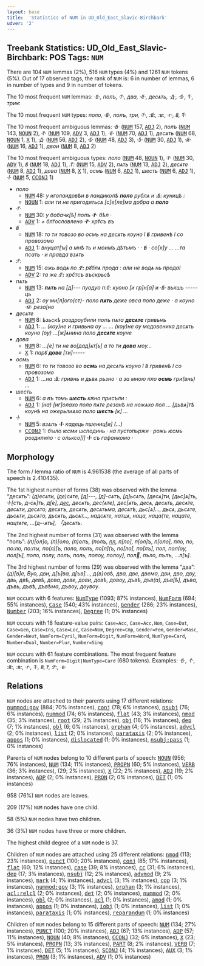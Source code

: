 ```yaml
---
layout: base
title:  'Statistics of NUM in UD_Old_East_Slavic-Birchbark'
udver: '2'
---
```


## Treebank Statistics: UD_Old_East_Slavic-Birchbark: POS Tags: `NUM`

There are 104 `NUM` lemmas (2%), 516 `NUM` types (4%) and 1261 `NUM` tokens (5%).
Out of 17 observed tags, the rank of `NUM` is: 6 in number of lemmas, 6 in number of types and 9 in number of tokens.

The 10 most frequent `NUM` lemmas: <em>·в҃·, полъ, ·г҃·, два, ·е҃·, десѧть, ·д҃·, ·ѕ҃·, ·ӏ҃·, триѥ</em>

The 10 most frequent `NUM` types:  <em>поло, ·в҃·, полъ, три, ·г҃·, :в҃:, :в:, ·г·, в҃, ·ӏ҃·</em>

The 10 most frequent ambiguous lemmas: <em>·в҃·</em> (<tt><a href="orv_birchbark-pos-NUM.html">NUM</a></tt> 157, <tt><a href="orv_birchbark-pos-ADJ.html">ADJ</a></tt> 2), <em>полъ</em> (<tt><a href="orv_birchbark-pos-NUM.html">NUM</a></tt> 143, <tt><a href="orv_birchbark-pos-NOUN.html">NOUN</a></tt> 2), <em>·г҃·</em> (<tt><a href="orv_birchbark-pos-NUM.html">NUM</a></tt> 109, <tt><a href="orv_birchbark-pos-ADV.html">ADV</a></tt> 3, <tt><a href="orv_birchbark-pos-ADJ.html">ADJ</a></tt> 1), <em>·е҃·</em> (<tt><a href="orv_birchbark-pos-NUM.html">NUM</a></tt> 70, <tt><a href="orv_birchbark-pos-ADJ.html">ADJ</a></tt> 1), <em>десѧть</em> (<tt><a href="orv_birchbark-pos-NUM.html">NUM</a></tt> 68, <tt><a href="orv_birchbark-pos-NOUN.html">NOUN</a></tt> 1, <tt><a href="orv_birchbark-pos-X.html">X</a></tt> 1), <em>·д҃·</em> (<tt><a href="orv_birchbark-pos-NUM.html">NUM</a></tt> 56, <tt><a href="orv_birchbark-pos-ADJ.html">ADJ</a></tt> 2), <em>·ѕ҃·</em> (<tt><a href="orv_birchbark-pos-NUM.html">NUM</a></tt> 48, <tt><a href="orv_birchbark-pos-ADJ.html">ADJ</a></tt> 3), <em>·з҃·</em> (<tt><a href="orv_birchbark-pos-NUM.html">NUM</a></tt> 30, <tt><a href="orv_birchbark-pos-ADJ.html">ADJ</a></tt> 1), <em>·и҃·</em> (<tt><a href="orv_birchbark-pos-NUM.html">NUM</a></tt> 16, <tt><a href="orv_birchbark-pos-ADJ.html">ADJ</a></tt> 1), <em>двои</em> (<tt><a href="orv_birchbark-pos-NUM.html">NUM</a></tt> 8, <tt><a href="orv_birchbark-pos-ADJ.html">ADJ</a></tt> 2)

The 10 most frequent ambiguous types:  <em>поло</em> (<tt><a href="orv_birchbark-pos-NUM.html">NUM</a></tt> 48, <tt><a href="orv_birchbark-pos-NOUN.html">NOUN</a></tt> 1), <em>·г҃·</em> (<tt><a href="orv_birchbark-pos-NUM.html">NUM</a></tt> 30, <tt><a href="orv_birchbark-pos-ADV.html">ADV</a></tt> 1), <em>в҃</em> (<tt><a href="orv_birchbark-pos-NUM.html">NUM</a></tt> 18, <tt><a href="orv_birchbark-pos-ADJ.html">ADJ</a></tt> 1), <em>:г҃:</em> (<tt><a href="orv_birchbark-pos-NUM.html">NUM</a></tt> 15, <tt><a href="orv_birchbark-pos-ADV.html">ADV</a></tt> 2), <em>пѧть</em> (<tt><a href="orv_birchbark-pos-NUM.html">NUM</a></tt> 13, <tt><a href="orv_birchbark-pos-ADJ.html">ADJ</a></tt> 2), <em>десѧте</em> (<tt><a href="orv_birchbark-pos-NUM.html">NUM</a></tt> 8, <tt><a href="orv_birchbark-pos-ADJ.html">ADJ</a></tt> 1), <em>дова</em> (<tt><a href="orv_birchbark-pos-NUM.html">NUM</a></tt> 8, <tt><a href="orv_birchbark-pos-X.html">X</a></tt> 1), <em>осмь</em> (<tt><a href="orv_birchbark-pos-NUM.html">NUM</a></tt> 6, <tt><a href="orv_birchbark-pos-ADJ.html">ADJ</a></tt> 1), <em>шесть</em> (<tt><a href="orv_birchbark-pos-NUM.html">NUM</a></tt> 6, <tt><a href="orv_birchbark-pos-ADJ.html">ADJ</a></tt> 1), <em>·ӏ·</em> (<tt><a href="orv_birchbark-pos-NUM.html">NUM</a></tt> 5, <tt><a href="orv_birchbark-pos-CCONJ.html">CCONJ</a></tt> 1)


* <em>поло</em>
  * <tt><a href="orv_birchbark-pos-NUM.html">NUM</a></tt> 48: <em>у иголаидовѣи в лаидиколѣ <b>поло</b> рублѧ и :в҃: куницѣ :</em>
  * <tt><a href="orv_birchbark-pos-NOUN.html">NOUN</a></tt> 1: <em>али ти не пригодитьсѧ [с]е[ле]ма добра а <b>поло</b></em>
* <em>·г҃·</em>
  * <tt><a href="orv_birchbark-pos-NUM.html">NUM</a></tt> 30: <em>у бобачк[ѣ] полъ <b>·г҃·</b> бѣл ·</em>
  * <tt><a href="orv_birchbark-pos-ADV.html">ADV</a></tt> 1: <em>+ блг҃ословлено <b>·г҃·</b> хрт҃съ въ</em>
* <em>в҃</em>
  * <tt><a href="orv_birchbark-pos-NUM.html">NUM</a></tt> 18: <em>то ти товозо во осмь на десѧть кѹно ӏ <b>в҃</b> гриве<lbr/>нѣ ӏ со провозомо</em>
  * <tt><a href="orv_birchbark-pos-ADJ.html">ADJ</a></tt> 1: <em>внуцат[ꙑ] а мнѣ ть и моимъ дѣтьмъ · · <b>в҃</b> · со[х]у … …<lbr/>та псать · и правда взѧть</em>
* <em>:г҃:</em>
  * <tt><a href="orv_birchbark-pos-NUM.html">NUM</a></tt> 15: <em>ажь водѧ по <b>:г҃:</b> рꙋблѧ про<lbr/>да : али не водѧ нь продаӏ</em>
  * <tt><a href="orv_birchbark-pos-ADV.html">ADV</a></tt> 2: <em>та же <b>:г҃:</b> хрс҃тсъ въскрьсѣ</em>
* <em>пѧть</em>
  * <tt><a href="orv_birchbark-pos-NUM.html">NUM</a></tt> 13: <em><b>пѧть</b> на [д]--- пуодуо п:е҃: куоно [и гр]н[а] и ·в҃· вькшь -----ць</em>
  * <tt><a href="orv_birchbark-pos-ADJ.html">ADJ</a></tt> 2: <em>ѹ ми[л]ого(ст)- поло <b>пѧть</b> деже овса поло деже · а кѹно ·м҃· реза[но</em>
* <em>десѧте</em>
  * <tt><a href="orv_birchbark-pos-NUM.html">NUM</a></tt> 8: <em>ѣзьскѣ роздрѹбили полъ пѧта <b>десѧте</b> гривьнъ</em>
  * <tt><a href="orv_birchbark-pos-ADJ.html">ADJ</a></tt> 1: <em>… (кѹ)не и гривьна ѹ … … (кѹ)не ѹ медовеника десѧть кѹно (ѹ) …[ж]ѧнина поло <b>десѧте</b> кѹне</em>
* <em>дова</em>
  * <tt><a href="orv_birchbark-pos-NUM.html">NUM</a></tt> 8: <em>…[е] ти не во[дад]ѧт[ь] а то ти <b>дова</b> мѹ<lbr/>…</em>
  * <tt><a href="orv_birchbark-pos-X.html">X</a></tt> 1: <em>парꙋ <b>дова</b> [ти]-----</em>
* <em>осмь</em>
  * <tt><a href="orv_birchbark-pos-NUM.html">NUM</a></tt> 6: <em>то ти товозо во <b>осмь</b> на десѧть кѹно ӏ в҃ гриве<lbr/>нѣ ӏ со провозомо</em>
  * <tt><a href="orv_birchbark-pos-ADJ.html">ADJ</a></tt> 1: <em>…<lbr/>на :в҃: гривнь и дьвѧ рьзно · а за мною пло <b>осмь</b> гри<lbr/>(внь) …</em>
* <em>шесть</em>
  * <tt><a href="orv_birchbark-pos-NUM.html">NUM</a></tt> 6: <em>а въ томь <b>шесть</b> кѫно присъли :</em>
  * <tt><a href="orv_birchbark-pos-ADJ.html">ADJ</a></tt> 1: <em>(на) [иг]олахо поло пѧте резанѣ на ножѧхо пол … [дьвѧ]тѣ кѹнѣ на ожерьлиѧхо поло <b>шесть</b> [к] …</em>
* <em>·ӏ·</em>
  * <tt><a href="orv_birchbark-pos-NUM.html">NUM</a></tt> 5: <em>взѧлъ <b>·ӏ·</b> кадець пшениц[и] (…)</em>
  * <tt><a href="orv_birchbark-pos-CCONJ.html">CCONJ</a></tt> 1: <em>бꙑло ѥсми ѡспо<lbr/>динь · на пустопьржи · рожь ѥсмь роздилило · с ольксо[ӏ] <b>·ӏ·</b> съ гафанко<lbr/>мо ·</em>

## Morphology

The form / lemma ratio of `NUM` is 4.961538 (the average of all parts of speech is 2.410435).

The 1st highest number of forms (38) was observed with the lemma “десѧть”: <em>(д)есѧти, (де)<lbr/>сѧте, [д]---, [д]-сѧтъ, [д]ьсѧть, [десѧ]ти, [дьс]ѧ[ть, ·ӏ·[сть, д-сѧ]ть, д[е], д[ес](ѧте), де<lbr/>сѧть, дес(ѧте), дес[ѧть, десѧ, десѧ<lbr/>ть, десѧте, десѧти, десѧто, десѧтъ, десѧть, десѧтьма, десѧтѣ, дьс[ѧ]…, дьсѧ, дьсѧте, дьсѧти, дьсѧто, дьсѧть, дьсѧт…, надсѧте, натцѧ, наца, наца<lbr/>(те, нацате, нацтѧте, …[д--ѧть], 「десѧть</em>.

The 2nd highest number of forms (31) was observed with the lemma “полъ”: <em>(п)[ол]о, (п)[оло, (п)олъ, (полъ, [пл](о), п[ло], п[ол]ъ, п[оло], пло, по, по:ло, по:лꙑ, по<lbr/>(л)[ъ, по<lbr/>ло, по<lbr/>лъ, по[л](ъ, по[ло], по[лъ], пол, пол(ѹ, пол[ъ], поло, полу, полъ, поль, полѹ, полѹ], пол, пъло, пълъ, …<lbr/>л[ъ]</em>.

The 3rd highest number of forms (29) was observed with the lemma “два”: <em>(д)[в]е, Вуо, д<lbr/>ви, д[ъ]ва, д[ъв]…, д{в}овѣ, два, две, двема, дви, дво, дву, двь, двѣ, девѣ, дова, дове, дови, довѣ, довѹ, дъ<lbr/>вѣ, дъв(а), дъв[ѣ], дъва, дъвь, дъвѣ, дъвѣма, дъвѹ, дѹвѹ</em>.

`NUM` occurs with 6 features: <tt><a href="orv_birchbark-feat-NumType.html">NumType</a></tt> (1093; 87% instances), <tt><a href="orv_birchbark-feat-NumForm.html">NumForm</a></tt> (694; 55% instances), <tt><a href="orv_birchbark-feat-Case.html">Case</a></tt> (540; 43% instances), <tt><a href="orv_birchbark-feat-Gender.html">Gender</a></tt> (286; 23% instances), <tt><a href="orv_birchbark-feat-Number.html">Number</a></tt> (203; 16% instances), <tt><a href="orv_birchbark-feat-Degree.html">Degree</a></tt> (1; 0% instances)

`NUM` occurs with 18 feature-value pairs: `Case=Acc`, `Case=Acc,Nom`, `Case=Dat`, `Case=Gen`, `Case=Ins`, `Case=Loc`, `Case=Nom`, `Degree=Cmp`, `Gender=Fem`, `Gender=Masc`, `Gender=Neut`, `NumForm=Cyril`, `NumForm=Digit`, `NumForm=Word`, `NumType=Card`, `Number=Dual`, `Number=Plur`, `Number=Sing`

`NUM` occurs with 61 feature combinations.
The most frequent feature combination is `NumForm=Digit|NumType=Card` (680 tokens).
Examples: <em>·в҃·, ·г҃·, :в҃:, :в:, ·г·, ·ӏ҃·, в҃, г҃, :г҃:, ·в·</em>


## Relations

`NUM` nodes are attached to their parents using 17 different relations: <tt><a href="orv_birchbark-dep-nummod-gov.html">nummod:gov</a></tt> (884; 70% instances), <tt><a href="orv_birchbark-dep-conj.html">conj</a></tt> (78; 6% instances), <tt><a href="orv_birchbark-dep-nsubj.html">nsubj</a></tt> (76; 6% instances), <tt><a href="orv_birchbark-dep-nummod.html">nummod</a></tt> (74; 6% instances), <tt><a href="orv_birchbark-dep-flat.html">flat</a></tt> (43; 3% instances), <tt><a href="orv_birchbark-dep-nmod.html">nmod</a></tt> (35; 3% instances), <tt><a href="orv_birchbark-dep-root.html">root</a></tt> (29; 2% instances), <tt><a href="orv_birchbark-dep-obj.html">obj</a></tt> (16; 1% instances), <tt><a href="orv_birchbark-dep-dep.html">dep</a></tt> (7; 1% instances), <tt><a href="orv_birchbark-dep-obl.html">obl</a></tt> (6; 0% instances), <tt><a href="orv_birchbark-dep-orphan.html">orphan</a></tt> (4; 0% instances), <tt><a href="orv_birchbark-dep-advcl.html">advcl</a></tt> (2; 0% instances), <tt><a href="orv_birchbark-dep-list.html">list</a></tt> (2; 0% instances), <tt><a href="orv_birchbark-dep-parataxis.html">parataxis</a></tt> (2; 0% instances), <tt><a href="orv_birchbark-dep-appos.html">appos</a></tt> (1; 0% instances), <tt><a href="orv_birchbark-dep-dislocated.html">dislocated</a></tt> (1; 0% instances), <tt><a href="orv_birchbark-dep-nsubj-pass.html">nsubj:pass</a></tt> (1; 0% instances)

Parents of `NUM` nodes belong to 10 different parts of speech: <tt><a href="orv_birchbark-pos-NOUN.html">NOUN</a></tt> (956; 76% instances), <tt><a href="orv_birchbark-pos-NUM.html">NUM</a></tt> (134; 11% instances), <tt><a href="orv_birchbark-pos-PROPN.html">PROPN</a></tt> (60; 5% instances), <tt><a href="orv_birchbark-pos-VERB.html">VERB</a></tt> (36; 3% instances),  (29; 2% instances), <tt><a href="orv_birchbark-pos-X.html">X</a></tt> (22; 2% instances), <tt><a href="orv_birchbark-pos-ADJ.html">ADJ</a></tt> (19; 2% instances), <tt><a href="orv_birchbark-pos-ADP.html">ADP</a></tt> (2; 0% instances), <tt><a href="orv_birchbark-pos-PRON.html">PRON</a></tt> (2; 0% instances), <tt><a href="orv_birchbark-pos-DET.html">DET</a></tt> (1; 0% instances)

958 (76%) `NUM` nodes are leaves.

209 (17%) `NUM` nodes have one child.

58 (5%) `NUM` nodes have two children.

36 (3%) `NUM` nodes have three or more children.

The highest child degree of a `NUM` node is 37.

Children of `NUM` nodes are attached using 25 different relations: <tt><a href="orv_birchbark-dep-nmod.html">nmod</a></tt> (113; 23% instances), <tt><a href="orv_birchbark-dep-punct.html">punct</a></tt> (100; 20% instances), <tt><a href="orv_birchbark-dep-conj.html">conj</a></tt> (85; 17% instances), <tt><a href="orv_birchbark-dep-flat.html">flat</a></tt> (60; 12% instances), <tt><a href="orv_birchbark-dep-case.html">case</a></tt> (39; 8% instances), <tt><a href="orv_birchbark-dep-cc.html">cc</a></tt> (31; 6% instances), <tt><a href="orv_birchbark-dep-dep.html">dep</a></tt> (17; 3% instances), <tt><a href="orv_birchbark-dep-nsubj.html">nsubj</a></tt> (12; 2% instances), <tt><a href="orv_birchbark-dep-advmod.html">advmod</a></tt> (9; 2% instances), <tt><a href="orv_birchbark-dep-mark.html">mark</a></tt> (4; 1% instances), <tt><a href="orv_birchbark-dep-advcl.html">advcl</a></tt> (3; 1% instances), <tt><a href="orv_birchbark-dep-cop.html">cop</a></tt> (3; 1% instances), <tt><a href="orv_birchbark-dep-nummod-gov.html">nummod:gov</a></tt> (3; 1% instances), <tt><a href="orv_birchbark-dep-orphan.html">orphan</a></tt> (3; 1% instances), <tt><a href="orv_birchbark-dep-acl-relcl.html">acl:relcl</a></tt> (2; 0% instances), <tt><a href="orv_birchbark-dep-det.html">det</a></tt> (2; 0% instances), <tt><a href="orv_birchbark-dep-nummod.html">nummod</a></tt> (2; 0% instances), <tt><a href="orv_birchbark-dep-obl.html">obl</a></tt> (2; 0% instances), <tt><a href="orv_birchbark-dep-acl.html">acl</a></tt> (1; 0% instances), <tt><a href="orv_birchbark-dep-amod.html">amod</a></tt> (1; 0% instances), <tt><a href="orv_birchbark-dep-appos.html">appos</a></tt> (1; 0% instances), <tt><a href="orv_birchbark-dep-iobj.html">iobj</a></tt> (1; 0% instances), <tt><a href="orv_birchbark-dep-list.html">list</a></tt> (1; 0% instances), <tt><a href="orv_birchbark-dep-parataxis.html">parataxis</a></tt> (1; 0% instances), <tt><a href="orv_birchbark-dep-reparandum.html">reparandum</a></tt> (1; 0% instances)

Children of `NUM` nodes belong to 15 different parts of speech: <tt><a href="orv_birchbark-pos-NUM.html">NUM</a></tt> (134; 27% instances), <tt><a href="orv_birchbark-pos-PUNCT.html">PUNCT</a></tt> (100; 20% instances), <tt><a href="orv_birchbark-pos-ADJ.html">ADJ</a></tt> (67; 13% instances), <tt><a href="orv_birchbark-pos-ADP.html">ADP</a></tt> (57; 11% instances), <tt><a href="orv_birchbark-pos-NOUN.html">NOUN</a></tt> (40; 8% instances), <tt><a href="orv_birchbark-pos-CCONJ.html">CCONJ</a></tt> (32; 6% instances), <tt><a href="orv_birchbark-pos-X.html">X</a></tt> (23; 5% instances), <tt><a href="orv_birchbark-pos-PROPN.html">PROPN</a></tt> (13; 3% instances), <tt><a href="orv_birchbark-pos-PART.html">PART</a></tt> (8; 2% instances), <tt><a href="orv_birchbark-pos-VERB.html">VERB</a></tt> (7; 1% instances), <tt><a href="orv_birchbark-pos-DET.html">DET</a></tt> (5; 1% instances), <tt><a href="orv_birchbark-pos-SCONJ.html">SCONJ</a></tt> (4; 1% instances), <tt><a href="orv_birchbark-pos-AUX.html">AUX</a></tt> (3; 1% instances), <tt><a href="orv_birchbark-pos-PRON.html">PRON</a></tt> (3; 1% instances), <tt><a href="orv_birchbark-pos-ADV.html">ADV</a></tt> (1; 0% instances)

